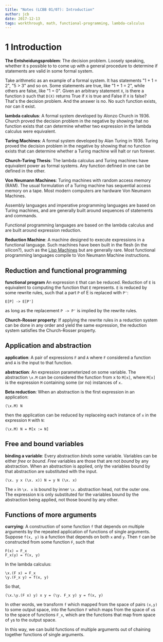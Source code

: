 ```yaml
---
title: "Notes (LCBB 01/07): Introduction"
author: jcb
date: 2017-12-13
tags: workthrough, math, functional-programming, lambda-calculus
---
```


# 1 Introduction

**The Entsheidungsproblem**: The decision problem. Loosely speaking,
whether it s possible to to come up with a general procedure to determine if
statements are valid in some formal system.

Take arithmetic as an example of a formal system. It has statements "1 + 1 =
2", "5 > 3" and so on. Some statements are true, like "1 + 1 = 2", while others
are false, like "1 = 0". Given an arbitrary statement `X`, is there a function
`D` such that `D(X)` returns True if `X` is true and False if `X` is false?
That's the decision problem. And the answer is no. No such function exists,
nor can it exist.

**lambda calculus**: A formal system developed by Alonzo Church in 1936. Church
proved the decision problem in the negative by showing that no function exists
that can determine whether two expression in the lambda calculus were
equivalent.

**Turing Machines**: A formal system developed by Alan Turing in 1936. Turing
proved the decision problem in the negative by showing that no function exists
that can determine whether a Turing machine will halt or run forever.

**Church-Turing Thesis**: The lambda calculus and Turing machines have
equivalent power as formal systems. Any function defined in one can be
defined in the other.

**Von Neumann Machines**: Turing machines with random access memory (RAM).
The usual formulation of a Turing machine has sequential access memory
on a tape. Most modern computers are hardware Von Neumann Machines.

Assembly languages and imperative programming languages are based on
Turing machines, and are generally built around sequences of statements and
commands.

Functional programming languages are based on the lambda calculus and
are built around expression reduction.

**Reduction Machine**: A machine designed to execute expressions in a
functional language. Such machines have been built in the flesh (in the silicon?),
such as the [Lisp Machines](https://en.wikipedia.org/wiki/Lisp_machine) but
are generally rare. Most functional programming languages compile to
Von Neumann Machine instructions.

## Reduction and functional programming

**functional program** An expression `E` that can be reduced. Reduction
of `E` is equivalent to computing the function that `E` represents. `E` is
reduced by some rewrite rules, such that a part `P` of E is replaced
with `P'`:

```
E[P] -> E[P']
```

as long as the replacement `P -> P'` is implied by the rewrite rules.

**Church-Rosser property**: If applying the rewrite rules in a reduction
system can be done in any order and yield the same expression, the reduction
system satisfies the Church-Rosser property.

## Application and abstraction

**application**: A pair of expressions `F` and `A` where `F`
considered a function and `A` is the input to that function.

**abstraction**: An expression parameterized on some variable. The
abstraction `\x.M` can be considered the function from x to `M[x]`,
where `M[x]` is the expression `M` containing some (or no) instances of
`x.`

**Beta reduction**: When an abstraction is the first expression in an
application:

```
(\x.M) N
```

then the application can be reduced by replaceing each instance of `x` in
the expression `M` with `N`:

```
(\x.M) N = M[x := N]
```

## Free and bound variables

**binding a variable**: Every abstraction *binds* some variable. Variables can
be either *free* or *bound*. *Free* variables are those that are not *bound*
by any abstraction. When an abstraction is applied, only the variables
bound by that abstraction are substituted with the input.

```
(\x. y x (\x. x)) N = y N (\x. x)
```

The `x` in `\x. x` is bound by inner `\x.` abstraction head, not the outer
one. The expression `N` is only substituted for the variables bound by
the abstraction being applied, not those bound by any other.

## Functions of more arguments

**currying**: A construction of some function `f` that depends on multiple
arguments by the repeated application of functions of single arguments.
Suppose `f(x, y)` is a function that depends on both `x` and `y`. Then `f`
can be constructed from some function `F`, such that

```
F(x) = F_x
F_x(y) = f(x, y)
```

In the lambda calculus:

```
\x.(F x) = F_x
\y.(F_x y) = f(x, y)
```

So that,

```
(\x.\y.(F x) y) x y = (\y. F_x y) y = f(x, y)
```

In other words, we transform `f` which mapped from the space of pairs `(x,y)`
to some output space, into the function `F` which maps from the space of `x`s
to the space of functions `F_x`, which are the functions that map from space of
`y`s to the output space.

In this way, we can build functions of multiple arguments out of chaining together
functions of single arguments.
